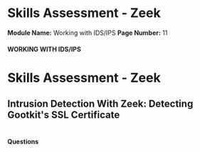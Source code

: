 <!--
 // Platform: Academy
// URL: https://academy.hackthebox.com/module/226/section/2463
// Platform Version: V1
// Module ID: 226
// Module Name: Working with IDS/IPS
// Module Difficulty: Medium
// Section ID: 2463
// Section Title: Skills Assessment - Zeek
// Page Title: Hack The Box - Academy
// Page Number: 11
-->

# Skills Assessment - Zeek

**Module Name:** Working with IDS/IPS **Page Number:** 11

#### 

#### WORKING WITH IDS/IPS

# Skills Assessment - Zeek

## Intrusion Detection With Zeek: Detecting Gootkit's SSL Certificate

# 

# 

#### Questions

####